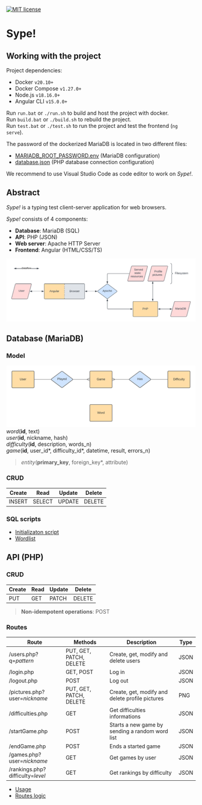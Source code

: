 [![MIT license](https://img.shields.io/badge/license-MIT-green)](./LICENSE)


# Sype!


## Working with the project

Project dependencies:
- Docker `v20.10+`
- Docker Compose `v1.27.0+`
- Node.js `v18.16.0+`
- Angular CLI `v15.0.0+`

Run `run.bat` or `./run.sh` to build and host the project with docker.\
Run `build.bat` or `./build.sh` to rebuild the project.\
Run `test.bat` or `./test.sh` to run the project and test the frontend (`ng serve`).

The password of the dockerized MariaDB is located in two different files:
- [MARIADB_ROOT_PASSWORD.env](./docker/MARIADB_ROOT_PASSWORD.env) (MariaDB configuration)
- [database.json](./src/api/config/database.json) (PHP database connection configuration)

We recommend to use Visual Studio Code as code editor to work on _Sype!_.



## Abstract

_Sype!_ is a typing test client-server application for web browsers.

_Sype!_ consists of 4 components:
- **Database**: MariaDB (SQL)
- **API**: PHP (JSON)
- **Web server**: Apache HTTP Server
- **Frontend**: Angular (HTML/CSS/TS)

![App model](./sype.png)



## Database (MariaDB)

### Model
![ER model](./database.png)
_word_(**id**, text) \
_user_(**id**, nickname, hash) \
_difficulty_(**id**, description, words_n) \
_game_(**id**, user_id*, difficulty_id*, datetime, result, errors_n)
> _entity_(**primary_key**, foreign_key*, attribute)

### CRUD
| Create | Read   | Update | Delete |
|--------|--------|--------|--------|
| INSERT | SELECT | UPDATE | DELETE |

### SQL scripts
- [Initializaton script](./src/database/sype.sql)
- [Wordlist](./src/database/words.sql)



## API (PHP)

### CRUD
| Create | Read | Update | Delete |
|--------|------|--------|--------|
| PUT    | GET  | PATCH  | DELETE |
> **Non-idempotent operations**: POST

### Routes
| Route                            | Methods                 | Description                                     | Type |
|----------------------------------|-------------------------|-------------------------------------------------|------|
| /users.php?q=_pattern_           | PUT, GET, PATCH, DELETE | Create, get, modify and delete users            | JSON |
| /login.php                       | GET, POST               | Log in                                          | JSON |
| /logout.php                      | POST                    | Log out                                         | JSON |
| /pictures.php?user=_nickname_    | PUT, GET, PATCH, DELETE | Create, get, modify and delete profile pictures | PNG  |
| /difficulties.php                | GET                     | Get difficulties informations                   | JSON |
| /startGame.php                   | POST                    | Starts a new game by sending a random word list | JSON |
| /endGame.php                     | POST                    | Ends a started game                             | JSON |
| /games.php?user=_nickname_       | GET                     | Get games by user                               | JSON |
| /rankings.php?difficulty=_level_ | GET                     | Get rankings by difficulty                      | JSON |
- [Usage](./tests/)
- [Routes logic](./src/api/)
